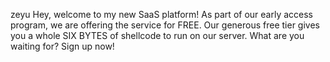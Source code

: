 zeyu
Hey, welcome to my new SaaS platform! As part of our early access program, we are offering the service for FREE. Our generous free tier gives you a whole SIX BYTES of shellcode to run on our server. What are you waiting for? Sign up now!
